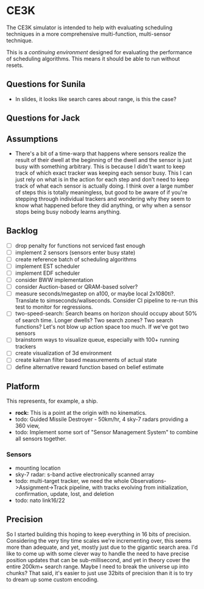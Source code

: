 # CE3K

The CE3K simulator is intended to help with evaluating scheduling techniques in a more comprehensive multi-function, multi-sensor technique.

This is a _continuing environment_ designed for evaluating the performance of scheduling algorithms.
This means it should be able to run without resets.

## Questions for Sunila

- In slides, it looks like search cares about range, is this the case? 

## Questions for Jack


## Assumptions

- There's a bit of a time-warp that happens where sensors realize the result of their dwell at the beginning of the dwell and the sensor is just busy with something arbitrary. This is because I didn't want to keep track of which exact tracker was keeping each sensor busy. This I can just rely on what is in the action for each step and don't need to keep track of what each sensor is actually doing. I think over a large number of steps this is totally meaningless, but good to be aware of if you're stepping through individual trackers and wondering why they seem to know what happened before they did anything, or why when a sensor stops being busy nobody learns anything.

## Backlog

- [ ] drop penalty for functions not serviced fast enough
- [ ] implement 2 sensors (sensors enter busy state)
- [ ] create reference batch of scheduling algorithms
- [ ] implement EST scheduler
- [ ] implement EDF scheduler
- [ ] consider BWW implementation
- [ ] consider Auction-based or QRAM-based solver?
- [ ] measure seconds/megastep on a100, or maybe local 2x1080ti?. Translate to simseconds/wallseconds. Consider CI pipeline to re-run this test to monitor for regressions.
- [ ] two-speed-search: Search beams on horizon should occupy about 50% of search time. Longer dwells? Two search zones? Two search functions? Let's not blow up action space too much. If we've got two sensors
- [ ] brainstorm ways to visualize queue, especially with 100+ running trackers
- [ ] create visualization of 3d environment
- [ ] create kalman filter based measurements of actual state
- [ ] define alternative reward function based on belief estimate

## Platform

This represents, for example, a ship.

- **rock:** This is a point at the origin with no kinematics.
- todo: Guided Missile Destroyer - 50km/hr, 4 sky-7 radars providing a 360 view,
- todo: Implement some sort of "Sensor Management System" to combine all sensors together.

### Sensors

- mounting location
- sky-7 radar: s-band active electronically scanned array
- todo: multi-target tracker, we need the whole Observations->Assignment->Track pipeline, with tracks evolving from initialization, confirmation, update, lost, and deletion
- todo: nato link16/22

## Precision

So I started building this hoping to keep everything in 16 bits of precision.
Considering the very tiny time scales we're incrementing over, this seems more than adequate, and yet, mostly just due to the gigantic search area.
I'd like to come up with some clever way to handle the need to have precise position updates that can be sub-millisecond, and yet in theory cover the entire 200km+ search range. Maybe I need to break the universe up into chunks? That said, it's easier to just use 32bits of precision than it is to try to dream up some custom encoding.
